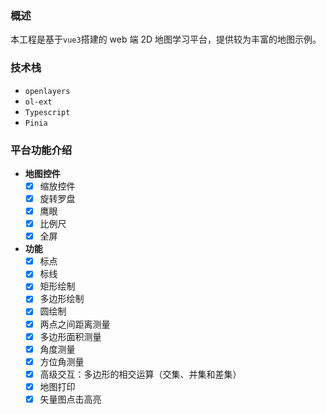 ### 概述

本工程是基于`vue3`搭建的 web 端 2D 地图学习平台，提供较为丰富的地图示例。

### 技术栈

- `openlayers`
- `ol-ext`
- `Typescript`
- `Pinia`

### 平台功能介绍

- **地图控件**
  - [x] 缩放控件
  - [x] 旋转罗盘
  - [x] 鹰眼 
  - [x] 比例尺
  - [x] 全屏

- **功能**
  - [x] 标点
  - [x] 标线
  - [x] 矩形绘制
  - [x] 多边形绘制
  - [x] 圆绘制
  - [x] 两点之间距离测量
  - [x] 多边形面积测量
  - [x] 角度测量
  - [x] 方位角测量
  - [x] 高级交互：多边形的相交运算（交集、并集和差集）
  - [x] 地图打印
  - [x] 矢量图点击高亮
